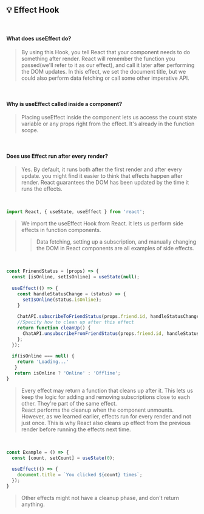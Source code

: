 ## 💡 Effect Hook

<br>

#### What does useEffect do?
>By using this Hook, you tell React that your component needs to do something after render. 
>React will remember the function you passed(we'll refer to it as our effect), 
>and call it later after performing the DOM updates. In this effect, we set the document title, 
>but we could also perform data fetching or call some other imperative API. 

<br>

#### Why is useEffect called inside a component?
>Placing useEffect inside the component lets us access the count state variable or any props right from the effect.
>It's already in the function scope.

<br>

#### Does use Effect run after every render?
>Yes. By default, it runs both after the first render and after every update. you might find it easier to think that
>effects happen after render. React guarantees the DOM has been updated by the time it runs the effects. 

<br>

```jsx
import React, { useState, useEffect } from 'react'; 
```

>We import the useEffect Hook from React. It lets us perform side effects in function components.
> >Data fetching, setting up a subscription, and manually changing the DOM in React components are all examples of side effects. 

<br>

```jsx
const FrinendStatus = (props) => {
  const [isOnline, setIsOnline] = useState(null);
  
  useEffect(() => {
    const handleStatusChange = (status) => {
      setIsOnline(status.isOnline);
    }
    
    ChatAPI.subscribeToFriendStatus(props.friend.id, handleStatusChange);
    //Specify how to clean up after this effect 
    return function cleanUp() {
      ChatAPI.unsubscribeFromFriendStatus(props.friend.id, handleStatusChange);
    };
  });
  
  if(isOnline === null) {
    return 'Loading...'
   }
   return isOnline ? 'Online' : 'Offline';
}
```

>Every effect may return a function that cleans up after it. This lets us keep the logic for adding and 
>removing subscriptions close to each other. They're part of the same effect. <br>
>React performs the cleanup when the component unmounts. However, as we learned earlier, effects run for every render
>and not just once. This is why React also cleans up effect from the previous render before running the effects next time. 

<br>

```jsx
const Example = () => {
  const [count, setCount] = useState(0);
  
  useEffect(() => {
    document.title = `You clicked ${count} times`;
  });
}
```

>Other effects might not have a cleanup phase, and don't return anything. 
